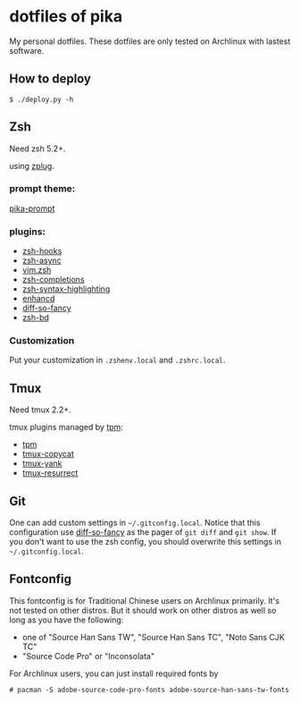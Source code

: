 # dotfiles of pika

My personal dotfiles.
These dotfiles are only tested on Archlinux with lastest software.

## How to deploy
```
$ ./deploy.py -h
```

## Zsh

Need zsh 5.2+.

using [zplug](https://github.com/b4b4r07/zplug).

### prompt theme:
[pika-prompt](https://github.com/leomao/pika-prompt)

### plugins:

- [zsh-hooks](https://github.com/leomao/zsh-hooks)
- [zsh-async](https://github.com/mafredri/zsh-async)
- [vim.zsh](https://github.com/leomao/vim.zsh)
- [zsh-completions](https://github.com/zsh-users/zsh-completions)
- [zsh-syntax-highlighting](https://github.com/zsh-users/zsh-syntax-highlighting)
- [enhancd](https://github.com/b4b4r07/enhancd)
- [diff-so-fancy](https://github.com/so-fancy/diff-so-fancy)
- [zsh-bd](https://github.com/Tarrasch/zsh-bd)

### Customization

Put your customization in `.zshenv.local` and `.zshrc.local`.

## Tmux

Need tmux 2.2+.

tmux plugins managed by [tpm](https://github.com/tmux-plugins/tpm):
- [tpm](https://github.com/tmux-plugins/tpm)
- [tmux-copycat](https://github.com/tmux-plugins/tmux-copycat)
- [tmux-yank](https://github.com/tmux-plugins/tmux-yank)
- [tmux-resurrect](https://github.com/tmux-plugins/tmux-resurrect)

## Git

One can add custom settings in `~/.gitconfig.local`.
Notice that this configuration use [diff-so-fancy](https://github.com/so-fancy/diff-so-fancy)
as the pager of `git diff` and `git show`. If you don't want to use the
zsh config, you should overwrite this settings in `~/.gitconfig.local`.

## Fontconfig

This fontconfig is for Traditional Chinese users on Archlinux primarily.
It's not tested on other distros. But it should work on other distros as well
so long as you have the following:

- one of "Source Han Sans TW", "Source Han Sans TC", "Noto Sans CJK TC"
- "Source Code Pro" or "Inconsolata"

For Archlinux users, you can just install required fonts by
```console
# pacman -S adobe-source-code-pro-fonts adobe-source-han-sans-tw-fonts
```
